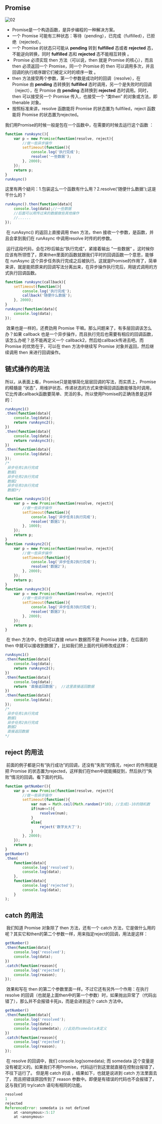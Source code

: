 ## Promise

![02](E:\learn\TC\兵\02.png)

- Promise是一个构造函数，是异步编程的一种解决方案。
- 一个 Promise 可能有三种状态：等待（pending），已完成（fulfilled），已拒绝（rejected）。
- 一个 Promise 的状态只可能从 **pending** 转到 **fulfilled** 态或者 **rejected** 态，不能逆向转换，同时 **fulfilled** 态和 **rejected** 态不能相互转换 。
- ​ Promise 必须实现 then 方法（可以说，then 就是 Promise 的核心），而且 then 必须返回一个 Promise，同一个 Promise 的 then 可以调用多次，并且回调的执行顺序跟它们被定义时的顺序一致 。  
- then 方法接受两个参数，第一个参数是成功时的回调（resolve），在 Promise 由 **pending** 态转换到 **fulfilled** 态时调用，另一个是失败时的回调（reject），在 Promise 由 **pending** 态转换到 **rejected** 态时调用。同时，then 可以接受另一个 Promise 传入，也接受一个 “类then” 的对象或方法，即 thenable 对象。
- 按照标准来讲，resolve 函数能将 Promise 的状态置为 fullfiled，reject 函数能将 Promise 的状态置为rejected。 

我们用Promise的时候一般是包在一个函数中，在需要的时候去运行这个函数 ：

```javascript
function runAsync(){
    var p = new Promise(function(resolve, reject){
        //做一些异步操作
        setTimeout(function(){
            console.log('执行完成');
            resolve('一些数据');
        }, 2000);
    });
    return p;            
}
runAsync()
```

这里有两个疑问：1.包装这么一个函数有什么用？2.resolve('随便什么数据');这是干什么的？  

```javascript
runAsync().then(function(data){
    console.log(data);//一些数据
    //后面可以用传过来的数据做些其他操作
    //......
});
```

​	在 runAsync() 的返回上直接调用 then 方法，then 接收一个参数，是函数，并且会拿到我们在 runAsync 中调用resolve 时传的的参数。 

​	运行这段代码，会在2秒后输出“执行完成”，紧接着输出 “一些数据“ 。这时候你应该有所领悟了，原来then里面的函数就跟我们平时的回调函数一个意思，能够在 runAsync 这个异步任务执行完成之后被执行。这就是Promise的作用了，简单来讲，就是能把原来的回调写法分离出来，在异步操作执行完后，用链式调用的方式执行回调函数。 

```javascript
function runAsync(callback){
    setTimeout(function(){
        console.log('执行完成');
        callback('随便什么数据');
    }, 2000);
}
runAsync(function(data){
    console.log(data);
});
```

​	效果也是一样的，还费劲用 Promise 干嘛。那么问题来了，有多层回调该怎么办？如果 callback 也是一个异步操作，而且执行完后也需要有相应的回调函数，该怎么办呢？总不能再定义一个 callback2，然后给callback传进去吧。而 Promise 的优势在于，可以在 then 方法中继续写 Promise 对象并返回，然后继续调用 then 来进行回调操作。   

## 链式操作的用法

​	所以，从表面上看，Promise只是能够简化层层回调的写法，而实质上，Promise的精髓是 “状态”，用维护状态、传递状态的方式来使得回调函数能够及时调用，它比传递callback函数要简单、灵活的多。所以使用Promise的正确场景是这样的： 

```javascript
runAsync1()
.then(function(data){
    console.log(data);
    return runAsync2();
})
.then(function(data){
    console.log(data);
    return runAsync3();
})
.then(function(data){
    console.log(data);
});
/*
 异步任务1执行完成
 数据1
 异步任务2执行完成
 数据2
 异步任务3执行完成
 数据3*/
```

```javascript
function runAsync1(){
    var p = new Promise(function(resolve, reject){
        //做一些异步操作
        setTimeout(function(){
            console.log('异步任务1执行完成');
            resolve('数据1');
        }, 1000);
    });
    return p;            
}
function runAsync2(){
    var p = new Promise(function(resolve, reject){
        //做一些异步操作
        setTimeout(function(){
            console.log('异步任务2执行完成');
            resolve('数据2');
        }, 2000);
    });
    return p;            
}
function runAsync3(){
    var p = new Promise(function(resolve, reject){
        //做一些异步操作
        setTimeout(function(){
            console.log('异步任务3执行完成');
            resolve('数据3');
        }, 2000);
    });
    return p;            
}
```

​	在 then 方法中，你也可以直接 return 数据而不是 Promise 对象，在后面的 then 中就可以接收到数据了，比如我们把上面的代码修改成这样： 

```javascript
runAsync1()
.then(function(data){
    console.log(data);
    return runAsync2();
})
.then(function(data){
    console.log(data);
    return '直接返回数据';  //这里直接返回数据
})
.then(function(data){
    console.log(data);
});
/*
 异步任务1执行完成
 数据1
 异步任务2执行完成
 数据2
 直接返回数据
*/
```

## reject 的用法

​	前面的例子都是只有“执行成功”的回调，还没有“失败”的情况，reject 的作用就是把 Promise 的状态置为rejected，这样我们在then中就能捕捉到，然后执行“失败”情况的回调。看下面的代码。 

```javascript
function getNumber(){
    var p = new Promise(function(resolve, reject){
        //做一些异步操作
        setTimeout(function(){
            var num = Math.ceil(Math.random()*10); //生成1-10的随机数
            if(num<=5){
                resolve(num);
            }
            else{
                reject('数字太大了');
            }
        }, 2000);
    });
    return p;            
}
getNumber()
.then(
    function(data){
        console.log('resolved');
        console.log(data);
    }, 
    function(data){
        console.log('rejected');
        console.log(data);
    }
);
```

## catch 的用法

​	我们知道 Promise 对象除了 then 方法，还有一个 catch 方法，它是做什么用的呢？其实它和then的第二个参数一样，用来指定reject的回调，用法是这样： 

```javascript
getNumber()
.then(function(data){
    console.log('resolved');
    console.log(data);
})
.catch(function(reason){
    console.log('rejected');
    console.log(reason);
});
```

​	效果和写在 then 的第二个参数里面一样。不过它还有另外一个作用：在执行 resolve 的回调（也就是上面then中的第一个参数）时，如果抛出异常了（代码出错了），那么并不会报错卡死js，而是会进到这个 catch 方法中。 

```javascript
getNumber()
.then(function(data){
    console.log('resolved');
    console.log(data);
    console.log(somedata); //此处的somedata未定义
})
.catch(function(reason){
    console.log('rejected');
    console.log(reason);
});
```

​	在 resolve 的回调中，我们 console.log(somedata); 而 somedata 这个变量是没有被定义的。如果我们不用Promise，代码运行到这里就直接在控制台报错了，不往下运行了。 但是用 catch 的话 ，结果如下，也就是说进到 catch 方法里面去了，而且把错误原因传到了 reason 参数中。即便是有错误的代码也不会报错了，这与我们的 try/catch 语句有相同的功能。   

```javascript
resolved
1
rejected
ReferenceError: somedata is not defined
    at <anonymous>:5:17
    at <anonymous>
```

